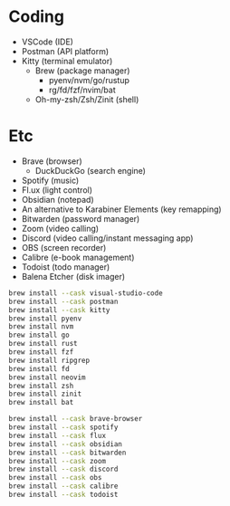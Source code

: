 # Coding

- VSCode (IDE)
- Postman (API platform)
- Kitty (terminal emulator)
  - Brew (package manager)
    - pyenv/nvm/go/rustup
    - rg/fd/fzf/nvim/bat
  - Oh-my-zsh/Zsh/Zinit (shell)

# Etc

- Brave (browser)
  - DuckDuckGo (search engine)
- Spotify (music)
- Fl.ux (light control)
- Obsidian (notepad)
- An alternative to Karabiner Elements (key remapping)
- Bitwarden (password manager)
- Zoom (video calling)
- Discord (video calling/instant messaging app)
- OBS (screen recorder)
- Calibre (e-book management)
- Todoist (todo manager)
- Balena Etcher (disk imager)

```sh
brew install --cask visual-studio-code
brew install --cask postman
brew install --cask kitty
brew install pyenv
brew install nvm
brew install go
brew install rust
brew install fzf
brew install ripgrep
brew install fd
brew install neovim
brew install zsh
brew install zinit
brew install bat

brew install --cask brave-browser
brew install --cask spotify
brew install --cask flux
brew install --cask obsidian
brew install --cask bitwarden
brew install --cask zoom
brew install --cask discord
brew install --cask obs
brew install --cask calibre
brew install --cask todoist
```
